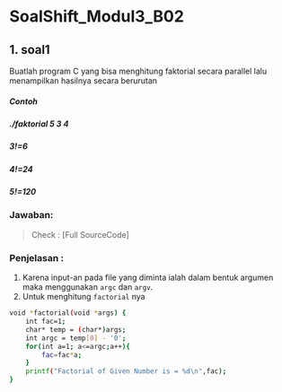 # SoalShift_Modul3_B02

## 1. soal1
Buatlah program C yang bisa menghitung faktorial secara parallel lalu menampilkan hasilnya secara berurutan
##### Contoh
##### ./faktorial 5 3 4
##### 3!=6
##### 4!=24
##### 5!=120
### Jawaban:
> Check : [Full SourceCode]
### Penjelasan :
1. Karena input-an pada file yang diminta ialah dalam bentuk argumen maka menggunakan `argc` dan `argv`.
2. Untuk menghitung `factorial` nya 
```sh
void *factorial(void *args) {
	int fac=1;
	char* temp = (char*)args;
	int argc = temp[0] - '0';
	for(int a=1; a<=argc;a++){
		fac=fac*a;
	}
	printf("Factorial of Given Number is = %d\n",fac);
}
```
